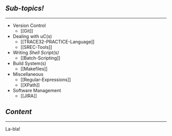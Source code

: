 ## *Sub-topics!*
---
* Version Control
	* [[Git]]
* Dealing with uC(s)
	* [[TRACE32-PRACTICE-Language]]
	* [[SREC-Tools]]
* Writing *Shell Script(s)*
	* [[Batch-Scripting]]
* Build System(s)
	* [[Makefiles]]
* Miscellaneous
	* [[Regular-Expressions]]
	* [[XPath]]
* Software Management
	* [[JIRA]]
## *Content*
---
La-bla!